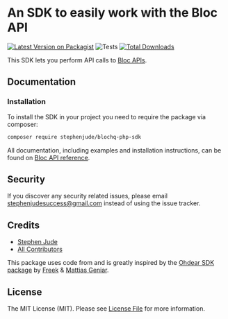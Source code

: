 # An SDK to easily work with the Bloc API

[![Latest Version on Packagist](https://img.shields.io/packagist/v/stephenjude/bloc-php-sdk.svg?style=flat-square)](https://packagist.org/packages/stephenjude/bloc-php-sdk)
![Tests](https://github.com/stephenjude/bloc-php-sdk/workflows/run-tests/badge.svg)
[![Total Downloads](https://img.shields.io/packagist/dt/stephenjude/bloc-php-sdk.svg?style=flat-square)](https://packagist.org/packages/stephenjude/bloc-php-sdk)

This SDK lets you perform API calls to [Bloc APIs](https://blochq.io).

## Documentation
### Installation

To install the SDK in your project you need to require the package via composer:

```bash
composer require stephenjude/blochq-php-sdk
```

All documentation, including examples and installation instructions, can be found on [Bloc API reference](https://docs.blochq.io/reference).

## Security

If you discover any security related issues, please email stephenjudesuccess@gmail.com instead of using the issue tracker.

## Credits

- [Stephen Jude](https://github.com/stephenjude)
- [All Contributors](../../contributors)

This package uses code from and is greatly inspired by the [Ohdear SDK package](https://github.com/ohdearapp/ohdear-php-sdk) by [Freek](https://github.com/freekmurze) & [Mattias Geniar](https://github.com/mattiasgeniar).

## License

The MIT License (MIT). Please see [License File](LICENSE.md) for more information.
